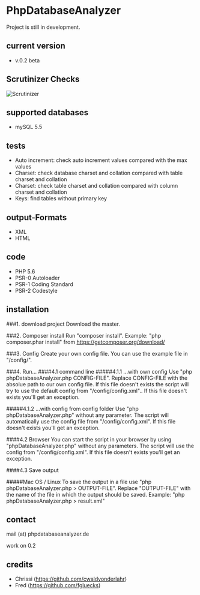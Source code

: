 # PhpDatabaseAnalyzer

Project is still in development. 

## current version

- v.0.2 beta

## Scrutinizer Checks

![Scrutinizer](https://scrutinizer-ci.com/g/CONFTEC/PhpDatabaseAnalyzer/badges/quality-score.png?b=master)


## supported databases
- mySQL 5.5

## tests
- Auto increment: check auto increment values compared with the max values
- Charset: check database charset and collation compared with table charset and collation
- Charset: check table charset and collation compared with column charset and collation
- Keys: find tables without primary key

## output-Formats
- XML
- HTML

## code
- PHP 5.6
- PSR-0 Autoloader
- PSR-1 Coding Standard
- PSR-2 Codestyle

## installation

###1. download project
Download the master.

###2. Composer install
Run "composer install".
Example: "php composer.phar install" from https://getcomposer.org/download/ 

###3. Config
Create your own config file. You can use the example file in "<Project folder>/config/".

###4. Run...
####4.1 command line
#####4.1.1 ...with own config
Use "php phpDatabaseAnalyzer.php CONFIG-FILE". Replace CONFIG-FILE with the absolue path to our own config file. 
If this file doesn't exists the script will try to use the default config from "<Project folder>/config/config.xml"..
If this file doesn't exists you'll get an exception.

#####4.1.2 ...with config from config folder
Use "php phpDatabaseAnalyzer.php" without any parameter. 
The script will automatically use the config file from "<Project folder>/config/config.xml".
If this file doesn't exists you'll get an exception.

####4.2 Browser
You can start the script in your browser by using "phpDatabaseAnalyzer.php" without any parameters.
The script will use the config from "<Project folder>/config/config.xml".
If this file doesn't exists you'll get an exception.

####4.3 Save output

#####Mac OS / Linux
To save the output in a file use "php phpDatabaseAnalyzer.php > OUTPUT-FILE".
Replace "OUTPUT-FILE" with the name of the file in which the output should be saved.
Example: 
"php phpDatabaseAnalyzer.php > result.xml"

## contact

mail (at) phpdatabaseanalyzer.de

work on 0.2

## credits
- Chrissi (https://github.com/cwaldvonderlahr)
- Fred (https://github.com/fgluecks)
